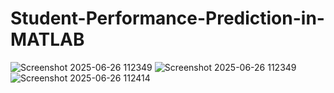 # Student-Performance-Prediction-in-MATLAB




![Screenshot 2025-06-26 112349](https://github.com/user-attachments/assets/913365b3-8fac-4932-bbd6-682cb85e768d)
![Screenshot 2025-06-26 112349](https://github.com/user-attachments/assets/ddebed8e-2491-45b0-8184-bec967e29978)
![Screenshot 2025-06-26 112414](https://github.com/user-attachments/assets/5f76c118-89a8-4722-a637-27fbc2519af1)
